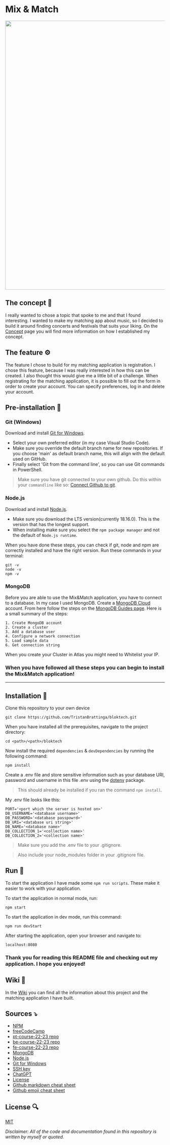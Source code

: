 # Mix & Match

<img src="https://user-images.githubusercontent.com/96078643/231850286-572e7d24-beb2-4344-bf76-9eb99d9e85bf.jpg" width="850px">

## The concept 💭
I really wanted to chose a topic that spoke to me and that I found interesting. I wanted to make my matching app about music, so I decided to build it around finding concerts and festivals that suits your liking. On the [Concept](https://github.com/TristanBrattinga/bloktech/wiki/Concept) page you will find more information on how I established my concept.

## The feature ⚙️
The feature I chose to build for my matching application is registration. I chose this feature, because I was really interested in how this can be created. I also thought this would give me a little bit of a challenge. When registrating for the matching application, it is possible to fill out the form in order to create your account. You can specify preferences, log in and delete your account.

## Pre-installation :wrench:
### Git (Windows)
Download and install [Git for Windows](https://gitforwindows.org/).
- Select your own preferred editor (in my case Visual Studio Code).
- Make sure you override the default branch name for new repositories. If you choose 'main' as default branch name, this will align with the default used on GitHub.
- Finally select 'Git from the command line', so you can use Git commands in PowerShell.

>Make sure you have git connected to your own github. Do this within your `commandline` like so:
[Connect Github to git](https://docs.github.com/en/authentication/connecting-to-github-with-ssh).

### Node.js
Download and install [Node.js](https://nodejs.org/en).
- Make sure you download the LTS version(currently 18.16.0). This is the version that has the longest support.
- When installing make sure you select the `npm package manager` and not the default of `Node.js runtime`.

When you have done these steps, you can check if git, node and npm are correctly installed and have the right version. Run these commands in your terminal:
```
git -v 
node -v 
npm -v 
```

### MongoDB
Before you are able to use the Mix&Match application, you have to connect to a database. In my case I used MongoDB. Create a [MongoDB Cloud](https://www.mongodb.com/cloud) account. From here follow the steps on the [MongoDB Guides page](https://www.mongodb.com/docs/guides/atlas/account/). Here is a small summary of the steps:
```
1. Create MongoDB account
2. Create a cluster
3. Add a database user
4. Configure a network connection
5. Load sample data
6. Get connection string
```

When you create your Cluster in Atlas you might need to Whitelist your IP.

### When you have followed all these steps you can begin to install the Mix&Match application!

***

## Installation :hammer:
Clone this repository to your own device
```
git clone https://github.com/TristanBrattinga/bloktech.git
```
When you have installed all the prerequisites, navigate to the project directory:
```
cd <path>/<path>/bloktech
```
Now install the required `dependencies` & `devDependencies` by running the following command:
```
npm install
```
Create a .env file and store sensitive information such as your database URI, password and username in this file .env using the [dotenv](https://www.npmjs.com/package/dotenv) package. 

>This should already be installed if you ran the command `npm install`.

My .env file looks like this: 

```
PORT='<port which the server is hosted on>'
DB_USERNAME='<database username>'
DB_PASSWORD='<database passpowrd>'
DB_URI='<database uri string>'
DB_NAME='<database name>'
DB_COLLECTION_1='<collection name>'
DB_COLLECTION_2='<collection name>'
```

>Make sure you add the .env file to your .gitignore.

>Also include your node_modules folder in your .gitignore file.

## Run :runner:
To start the application I have made some `npm run scripts`. These make it easier to work with your application.

To start the application in normal mode, run:
```
npm start
```

To start the application in dev mode, run this command:
```
npm run devStart
```

After starting the application, open your browser and navigate to:

```
localhost:8080
```


### Thank you for reading this README file and checking out my application. I hope you enjoyed! 

## Wiki 📖
In the [Wiki](https://github.com/TristanBrattinga/bloktech/wiki) you can find all the information about this project and the matching application I have built.

## Sources :arrow_heading_down:
- [NPM](https://www.npmjs.com/)
- [freeCodeCamp](https://www.freecodecamp.org/news/how-to-write-a-good-readme-file/)
- [pt-course-22-23 repo](https://github.com/cmda-bt/pt-course-22-23)
- [be-course-22-23 repo](https://github.com/cmda-bt/be-course-22-23)
- [fe-course-22-23 repo](https://github.com/cmda-bt/fe-course-22-23)
- [MongoDB](https://www.mongodb.com/)
- [Node.js](https://nodejs.org/en)
- [Git for Windows](https://gitforwindows.org/)
- [SSH key](https://docs.github.com/en/authentication/connecting-to-github-with-ssh)
- [ChatGPT](https://openai.com/blog/chatgpt)
- [License](https://gist.github.com/nicolasdao/a7adda51f2f185e8d2700e1573d8a633)
- [Github markdown cheat sheet](https://github.com/adam-p/markdown-here/wiki/Markdown-Cheatsheet)
- [Github emoji cheat sheet](https://gist.github.com/rxaviers/7360908)


## License :mag:
[MIT](https://github.com/TristanBrattinga/bloktech/blob/main/LICENSE.md)      
        
*Disclaimer: All of the code and documentation found in this repository is written by myself or quoted.*
